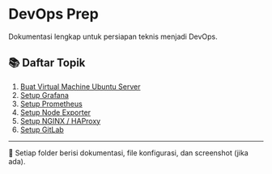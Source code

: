 # DevOps Prep

Dokumentasi lengkap untuk persiapan teknis menjadi DevOps.

## 📚 Daftar Topik

1. [Buat Virtual Machine Ubuntu Server](./virtual-machine/ubuntu-server.md)
2. [Setup Grafana](./grafana/setup.md)
3. [Setup Prometheus](./prometheus/setup.md)
4. [Setup Node Exporter](./node-exporter/setup.md)
5. [Setup NGINX / HAProxy](./nginx-haproxy/setup.md)
6. [Setup GitLab](./gitlab/setup.md)

---
📁 Setiap folder berisi dokumentasi, file konfigurasi, dan screenshot (jika ada).
